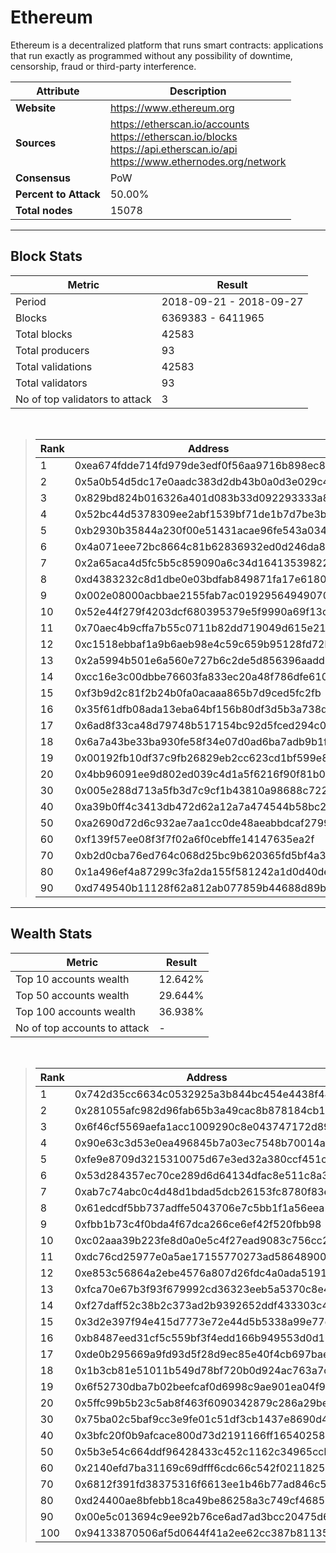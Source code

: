 # Ethereum
Ethereum is a decentralized platform that runs smart contracts: applications that run exactly as programmed without any possibility of downtime, censorship, fraud or third-party interference.<br/>

|Attribute|Description|
|---|---|
|**Website**|https://www.ethereum.org|
|**Sources**|https://etherscan.io/accounts<br/>https://etherscan.io/blocks<br/>https://api.etherscan.io/api<br/>https://www.ethernodes.org/network|
|**Consensus**|PoW|
|**Percent to Attack**|50.00%|
|**Total nodes**|15078|

---
## Block Stats

|Metric|Result|
|---|---|
|Period|2018-09-21 - 2018-09-27|
|Blocks|6369383 - 6411965|
|Total blocks|42583|
|Total producers|93|
|Total validations|42583|
|Total validators|93|
|No of top validators to attack|3|

<br/>

> |Rank|Address|Validations|
> |---|---|---|
> |1|0xea674fdde714fd979de3edf0f56aa9716b898ec8|11175|
> |2|0x5a0b54d5dc17e0aadc383d2db43b0a0d3e029c4c|6465|
> |3|0x829bd824b016326a401d083b33d092293333a830|5918|
> |4|0x52bc44d5378309ee2abf1539bf71de1b7d7be3b5|4555|
> |5|0xb2930b35844a230f00e51431acae96fe543a0347|3608|
> |6|0x4a071eee72bc8664c81b62836932ed0d246da82b|1166|
> |7|0x2a65aca4d5fc5b5c859090a6c34d164135398226|778|
> |8|0xd4383232c8d1dbe0e03bdfab849871fa17e61807|714|
> |9|0x002e08000acbbae2155fab7ac01929564949070d|698|
> |10|0x52e44f279f4203dcf680395379e5f9990a69f13c|632|
> |11|0x70aec4b9cffa7b55c0711b82dd719049d615e21d|578|
> |12|0xc1518ebbaf1a9b6aeb98e4c59c659b95128fd72b|497|
> |13|0x2a5994b501e6a560e727b6c2de5d856396aadd38|440|
> |14|0xcc16e3c00dbbe76603fa833ec20a48f786dfe610|404|
> |15|0xf3b9d2c81f2b24b0fa0acaaa865b7d9ced5fc2fb|403|
> |16|0x35f61dfb08ada13eba64bf156b80df3d5b3a738d|372|
> |17|0x6ad8f33ca48d79748b517154bc92d5fced294c01|363|
> |18|0x6a7a43be33ba930fe58f34e07d0ad6ba7adb9b1f|298|
> |19|0x00192fb10df37c9fb26829eb2cc623cd1bf599e8|297|
> |20|0x4bb96091ee9d802ed039c4d1a5f6216f90f81b01|256|
> |30|0x005e288d713a5fb3d7c9cf1b43810a98688c7223|122|
> |40|0xa39b0ff4c3413db472d62a12a7a474544b58bc25|61|
> |50|0xa2690d72d6c932ae7aa1cc0de48aeabbdcaf2799|16|
> |60|0xf139f57ee08f3f7f02a6f0cebffe14147635ea2f|7|
> |70|0xb2d0cba76ed764c068d25bc9b620365fd5bf4a35|4|
> |80|0x1a496ef4a87299c3fa2da155f581242a1d0d40de|1|
> |90|0xd749540b11128f62a812ab077859b44688d89b70|1|

---
## Wealth Stats

|Metric|Result|
|---|---|
|Top 10 accounts wealth|12.642%|
|Top 50 accounts wealth|29.644%|
|Top 100 accounts wealth|36.938%|
|No of top accounts to attack|-|

<br/>

> |Rank|Address|Wealth|
> |---|---|---|
> |1|0x742d35cc6634c0532925a3b844bc454e4438f44e|1.756%|
> |2|0x281055afc982d96fab65b3a49cac8b878184cb16|1.505%|
> |3|0x6f46cf5569aefa1acc1009290c8e043747172d89|1.477%|
> |4|0x90e63c3d53e0ea496845b7a03ec7548b70014a91|1.475%|
> |5|0xfe9e8709d3215310075d67e3ed32a380ccf451c8|1.359%|
> |6|0x53d284357ec70ce289d6d64134dfac8e511c8a3d|1.349%|
> |7|0xab7c74abc0c4d48d1bdad5dcb26153fc8780f83e|0.9782%|
> |8|0x61edcdf5bb737adffe5043706e7c5bb1f1a56eea|0.9635%|
> |9|0xfbb1b73c4f0bda4f67dca266ce6ef42f520fbb98|0.8947%|
> |10|0xc02aaa39b223fe8d0a0e5c4f27ead9083c756cc2|0.8853%|
> |11|0xdc76cd25977e0a5ae17155770273ad58648900d3|0.7992%|
> |12|0xe853c56864a2ebe4576a807d26fdc4a0ada51919|0.7837%|
> |13|0xfca70e67b3f93f679992cd36323eeb5a5370c8e4|0.7385%|
> |14|0xf27daff52c38b2c373ad2b9392652ddf433303c4|0.6581%|
> |15|0x3d2e397f94e415d7773e72e44d5b5338a99e77d9|0.6578%|
> |16|0xb8487eed31cf5c559bf3f4edd166b949553d0d11|0.6563%|
> |17|0xde0b295669a9fd93d5f28d9ec85e40f4cb697bae|0.6450%|
> |18|0x1b3cb81e51011b549d78bf720b0d924ac763a7c2|0.5478%|
> |19|0x6f52730dba7b02beefcaf0d6998c9ae901ea04f9|0.5459%|
> |20|0x5ffc99b5b23c5ab8f463f6090342879c286a29be|0.5401%|
> |30|0x75ba02c5baf9cc3e9fe01c51df3cb1437e8690d4|0.3868%|
> |40|0x3bfc20f0b9afcace800d73d2191166ff16540258|0.2996%|
> |50|0x5b3e54c664ddf96428433c452c1162c34965ccb2|0.2040%|
> |60|0x2140efd7ba31169c69dfff6cdc66c542f0211825|0.1883%|
> |70|0x6812f391fd38375316f6613ee1b46b77ad846c52|0.1614%|
> |80|0xd24400ae8bfebb18ca49be86258a3c749cf46853|0.1265%|
> |90|0x00e5c013694c9ee92b76ce6ad7ad3bcc20475d6f|0.1071%|
> |100|0x94133870506af5d0644f41a2ee62cc387b81135e|0.09982%|

